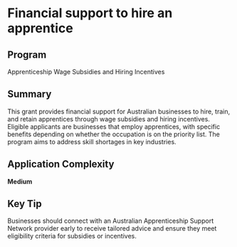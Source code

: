 # Financial support to hire an apprentice
  
## Program
Apprenticeship Wage Subsidies and Hiring Incentives

## Summary
This grant provides financial support for Australian businesses to hire, train, and retain apprentices through wage subsidies and hiring incentives. Eligible applicants are businesses that employ apprentices, with specific benefits depending on whether the occupation is on the priority list. The program aims to address skill shortages in key industries.

## Application Complexity
**Medium**

## Key Tip
Businesses should connect with an Australian Apprenticeship Support Network provider early to receive tailored advice and ensure they meet eligibility criteria for subsidies or incentives.
